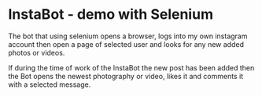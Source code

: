 # InstaBot - demo with Selenium

The bot that using selenium opens a browser, logs into my own instagram account then open a page of selected user and looks for any new added photos or videos.

If during the time of work of the InstaBot the new post has been added then the Bot opens the newest photography or video, likes it and comments it with a selected message.

